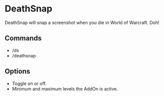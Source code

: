# DeathSnap
DeathSnap will snap a screenshot when you die in World of Warcraft. Doh!

## Commands
* /ds
* /deathsnap

## Options
* Toggle on or off.
* Minimum and maximum levels the AddOn is active.
